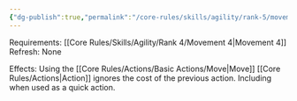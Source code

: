 ```yaml
---
{"dg-publish":true,"permalink":"/core-rules/skills/agility/rank-5/movement-5/"}
---
```


Requirements: [[Core Rules/Skills/Agility/Rank 4/Movement 4\|Movement 4]]
Refresh: None

Effects:
Using the [[Core Rules/Actions/Basic Actions/Move\|Move]] [[Core Rules/Actions\|Action]] ignores the cost of the previous action. Including when used as a quick action.